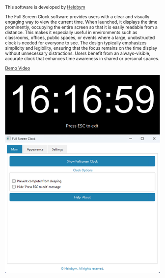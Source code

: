 This software is developed by [Helobym](https://helobym.com)

The Full Screen Clock software provides users with a clear and visually engaging way to view the current time. When launched, it displays the time prominently, occupying the entire screen so that it is easily readable from a distance. This makes it especially useful in environments such as classrooms, offices, public spaces, or events where a large, unobstructed clock is needed for everyone to see. The design typically emphasizes simplicity and legibility, ensuring that the focus remains on the time display without unnecessary distractions. Users benefit from an always-visible, accurate clock that enhances time awareness in shared or personal spaces.

[Demo Video](httpsyoutu.beDQoWr2uKYr8)

![Screenshot Preview](full-screen-clock1.png)
![Screenshot Preview](full-screen-clock2.png)
